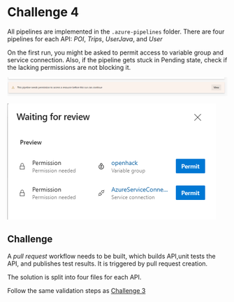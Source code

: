 # Challenge 4

All pipelines are implemented in the `.azure-pipelines` folder. There are four pipelines for each API: *POI*, *Trips*, *UserJava*, and *User*

On the first run, you might be asked to permit access to variable group and service connection. Also, if the pipeline gets stuck in Pending state, check if the lacking permissions are not blocking it.

![ado-ch3-permission1](..\ch3\ado-ch3-permission1.png)

![ado-ch3-permission2](..\ch3\ado-ch3-permission2.png)

## Challenge

A *pull request* workflow needs to be built, which builds API,unit tests the API, and publishes test results. It is triggered by pull request creation.

The solution is split into four files for each API.

Follow the same validation steps as <a href="../ch3/README.md" target="_blank">Challenge 3</a>
